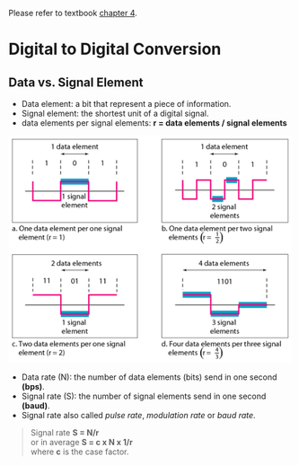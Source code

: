 Please refer to textbook [chapter 4](https://github.com/cnchenpu/data-comm/blob/master/ppt/Ch4-Forouzan.ppt).

# Digital to Digital Conversion
## Data vs. Signal Element
- Data element: a bit that represent a piece of information.
- Signal element: the shortest unit of a digital signal.
- data elements per signal elements: __r = data elements / signal elements__

![](fig/data-signal-element.png)

- Data rate (N): the number of data elements (bits) send in one second __(bps)__.
- Signal rate (S): the number of signal elements send in one second __(baud)__.
- Signal rate also called _pulse rate_, _modulation rate_ or _baud rate_.
> Signal rate __S = N/r__ <br>
> or in average __S = c x N x 1/r__ <br>
> where __c__ is the case factor.
